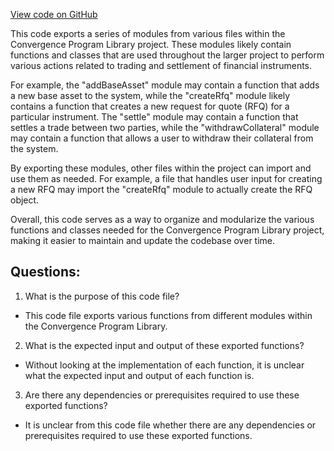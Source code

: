 [View code on GitHub](https://github.com/convergence-rfq/convergence-program-library/rfq/js/generated/instructions/index.ts)

This code exports a series of modules from various files within the Convergence Program Library project. These modules likely contain functions and classes that are used throughout the larger project to perform various actions related to trading and settlement of financial instruments.

For example, the "addBaseAsset" module may contain a function that adds a new base asset to the system, while the "createRfq" module likely contains a function that creates a new request for quote (RFQ) for a particular instrument. The "settle" module may contain a function that settles a trade between two parties, while the "withdrawCollateral" module may contain a function that allows a user to withdraw their collateral from the system.

By exporting these modules, other files within the project can import and use them as needed. For example, a file that handles user input for creating a new RFQ may import the "createRfq" module to actually create the RFQ object.

Overall, this code serves as a way to organize and modularize the various functions and classes needed for the Convergence Program Library project, making it easier to maintain and update the codebase over time.
## Questions: 
 1. What is the purpose of this code file?
- This code file exports various functions from different modules within the Convergence Program Library.

2. What is the expected input and output of these exported functions?
- Without looking at the implementation of each function, it is unclear what the expected input and output of each function is.

3. Are there any dependencies or prerequisites required to use these exported functions?
- It is unclear from this code file whether there are any dependencies or prerequisites required to use these exported functions.